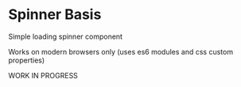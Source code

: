 # Spinner Basis

Simple loading spinner component

Works on modern browsers only (uses es6 modules and css custom properties)

WORK IN PROGRESS
